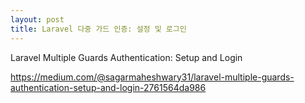 ```yaml
---
layout: post
title: Laravel 다중 가드 인증: 설정 및 로그인
---
```

Laravel Multiple Guards Authentication: Setup and Login

https://medium.com/@sagarmaheshwary31/laravel-multiple-guards-authentication-setup-and-login-2761564da986
